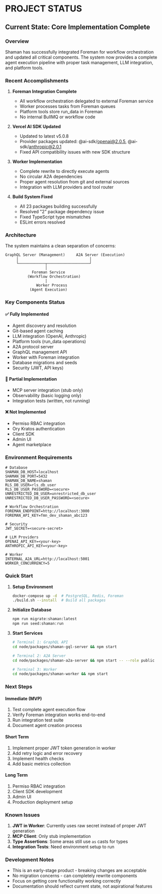 # PROJECT STATUS

## Current State: Core Implementation Complete

### Overview

Shaman has successfully integrated Foreman for workflow orchestration and updated all critical components. The system now provides a complete agent execution pipeline with proper task management, LLM integration, and platform tools.

### Recent Accomplishments

1. **Foreman Integration Complete**
   - All workflow orchestration delegated to external Foreman service
   - Worker processes tasks from Foreman queues
   - Platform tools store run_data in Foreman
   - No internal BullMQ or workflow code

2. **Vercel AI SDK Updated**
   - Updated to latest v5.0.8
   - Provider packages updated: @ai-sdk/openai@2.0.5, @ai-sdk/anthropic@2.0.1
   - Fixed API compatibility issues with new SDK structure

3. **Worker Implementation**
   - Complete rewrite to directly execute agents
   - No circular A2A dependencies
   - Proper agent resolution from git and external sources
   - Integration with LLM providers and tool router

4. **Build System Fixed**
   - All 23 packages building successfully
   - Resolved "2" package dependency issue
   - Fixed TypeScript type mismatches
   - ESLint errors resolved

### Architecture

The system maintains a clean separation of concerns:

```
GraphQL Server (Management)     A2A Server (Execution)
     │                                │
     └────────────┬───────────────────┘
                  │
            Foreman Service
          (Workflow Orchestration)
                  │
              Worker Process
           (Agent Execution)
```

### Key Components Status

#### ✅ Fully Implemented
- Agent discovery and resolution
- Git-based agent caching
- LLM integration (OpenAI, Anthropic)
- Platform tools (run_data operations)
- A2A protocol server
- GraphQL management API
- Worker with Foreman integration
- Database migrations and seeds
- Security (JWT, API keys)

#### 🚧 Partial Implementation
- MCP server integration (stub only)
- Observability (basic logging only)
- Integration tests (written, not running)

#### ❌ Not Implemented
- Permiso RBAC integration
- Ory Kratos authentication
- Client SDK
- Admin UI
- Agent marketplace

### Environment Requirements

```env
# Database
SHAMAN_DB_HOST=localhost
SHAMAN_DB_PORT=5432
SHAMAN_DB_NAME=shaman
RLS_DB_USER=rls_db_user
RLS_DB_USER_PASSWORD=<secure>
UNRESTRICTED_DB_USER=unrestricted_db_user
UNRESTRICTED_DB_USER_PASSWORD=<secure>

# Workflow Orchestration
FOREMAN_ENDPOINT=http://localhost:3000
FOREMAN_API_KEY=fmn_dev_shaman_abc123

# Security
JWT_SECRET=<secure-secret>

# LLM Providers
OPENAI_API_KEY=<your-key>
ANTHROPIC_API_KEY=<your-key>

# Worker
INTERNAL_A2A_URL=http://localhost:5001
WORKER_CONCURRENCY=5
```

### Quick Start

1. **Setup Environment**
   ```bash
   docker-compose up -d  # PostgreSQL, Redis, Foreman
   ./build.sh --install  # Build all packages
   ```

2. **Initialize Database**
   ```bash
   npm run migrate:shaman:latest
   npm run seed:shaman:run
   ```

3. **Start Services**
   ```bash
   # Terminal 1: GraphQL API
   cd node/packages/shaman-gql-server && npm start

   # Terminal 2: A2A Server
   cd node/packages/shaman-a2a-server && npm start -- --role public

   # Terminal 3: Worker
   cd node/packages/shaman-worker && npm start
   ```

### Next Steps

#### Immediate (MVP)
1. Test complete agent execution flow
2. Verify Foreman integration works end-to-end
3. Run integration test suite
4. Document agent creation process

#### Short Term
1. Implement proper JWT token generation in worker
2. Add retry logic and error recovery
3. Implement health checks
4. Add basic metrics collection

#### Long Term
1. Permiso RBAC integration
2. Client SDK development
3. Admin UI
4. Production deployment setup

### Known Issues

1. **JWT in Worker**: Currently uses raw secret instead of proper JWT generation
2. **MCP Client**: Only stub implementation
3. **Type Assertions**: Some areas still use `as` casts for types
4. **Integration Tests**: Need environment setup to run

### Development Notes

- This is an early-stage product - breaking changes are acceptable
- No migration concerns - can completely rewrite components
- Focus on getting core functionality working correctly
- Documentation should reflect current state, not aspirational features